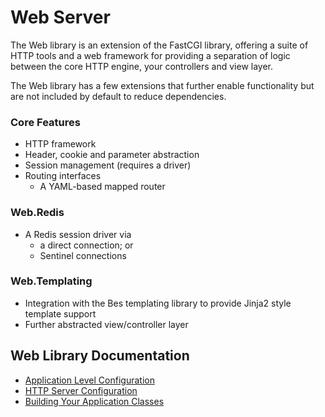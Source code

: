 Web Server
==========
The Web library is an extension of the FastCGI library, offering a suite of HTTP tools and a web framework for providing
a separation of logic between the core HTTP engine, your controllers and view layer.

The Web library has a few extensions that further enable functionality but are not included by default to reduce
dependencies.

### Core Features
* HTTP framework
* Header, cookie and parameter abstraction
* Session management (requires a driver)
* Routing interfaces
  * A YAML-based mapped router

### Web.Redis
* A Redis session driver via
  * a direct connection; or
  * Sentinel connections

### Web.Templating
* Integration with the Bes templating library to provide Jinja2 style template support
* Further abstracted view/controller layer


Web Library Documentation
-------------------------
* [Application Level Configuration](web/AppConfiguration.md)
* [HTTP Server Configuration](web/HttpConfiguration.md)
* [Building Your Application Classes](web/Building.md)
